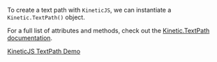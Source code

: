 
To create  a text path with `KineticJS`, we can instantiate a `Kinetic.TextPath()` object.

For a full list of attributes and methods, check out the [Kinetic.TextPath documentation](http://lavrton.github.io/KineticJS/api/Kinetic.T.html).

<a class="jsbin-embed" href="http://jsbin.com/mahaju/1/embed?js,output">KineticJS TextPath Demo</a><script src="http://static.jsbin.com/js/embed.js"></script>
